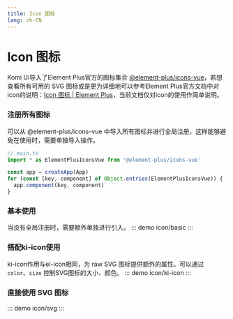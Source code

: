 ```yaml
---
title: Icon 图标
lang: zh-CN
---
```


# Icon 图标
Komi Ui导入了Element Plus官方的图标集合 [@element-plus/icons-vue](https://github.com/element-plus/element-plus-icons)，若想查看所有可用的 SVG 图标或是更为详细地可以参考Element Plus官方文档中对icon的说明：[Icon 图标 | Element Plus](https://element-plus.gitee.io/zh-CN/component/icon.html)，当前文档仅对icon的使用作简单说明。


### 注册所有图标
可以从 @element-plus/icons-vue 中导入所有图标并进行全局注册，这样能够避免在使用时，需要单独导入操作。
```ts
// main.ts
import * as ElementPlusIconsVue from '@element-plus/icons-vue'

const app = createApp(App)
for (const [key, component] of Object.entries(ElementPlusIconsVue)) {
  app.component(key, component)
}
```


### 基本使用
当没有全局注册时，需要额外单独进行引入。
::: demo
icon/basic
:::


### 搭配ki-icon使用
ki-icon作用与el-icon相同，为 raw SVG 图标提供额外的属性。可以通过 `color`、`size` 控制SVG图标的大小、颜色。
::: demo
icon/ki-icon
:::

### 直接使用 SVG 图标
::: demo
icon/svg
:::